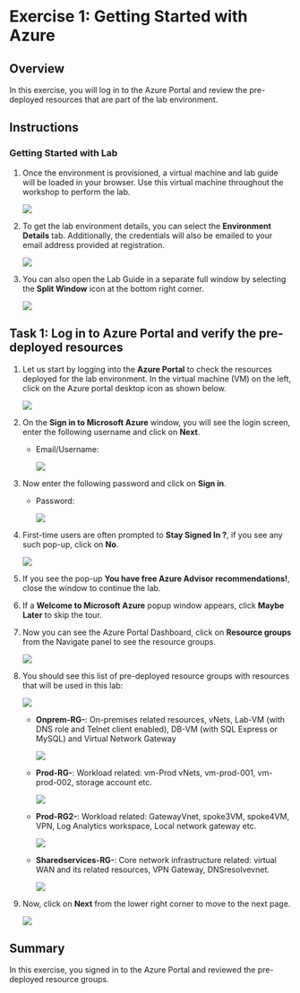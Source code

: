 # Exercise 1: Getting Started with Azure 

## Overview

In this exercise, you will log in to the Azure Portal and review the pre-deployed resources that are part of the lab environment.

## Instructions

### Getting Started with Lab

1. Once the environment is provisioned, a virtual machine and lab guide will be loaded in your browser. Use this virtual machine throughout the workshop to perform the lab.

    ![](../media/y218.png)

1. To get the lab environment details, you can select the **Environment Details** tab. Additionally, the credentials will also be emailed to your email address provided at registration.

    ![](./media/94.png)
    
1. You can also open the Lab Guide in a separate full window by selecting the **Split Window** icon at the bottom right corner.

    ![](./media/95.png) 

## Task 1: Log in to Azure Portal and verify the pre-deployed resources

1. Let us start by logging into the **Azure Portal** to check the resources deployed for the lab environment. In the virtual machine (VM) on the left, click on the Azure portal desktop icon as shown below.

   ![](./media/96.png) 
   
1. On the **Sign in to Microsoft Azure** window, you will see the login screen, enter the following username and click on **Next**.

   * Email/Username: <inject key="AzureAdUserEmail"></inject>

      ![](./media/97.png) 

1. Now enter the following password and click on **Sign in**. 

   * Password: <inject key="AzureAdUserPassword"></inject>
   
      ![](./media/98.png) 

1. First-time users are often prompted to **Stay Signed In ?**, if you see any such pop-up, click on **No**.

   ![](./media/99.png) 

1. If you see the pop-up **You have free Azure Advisor recommendations!**, close the window to continue the lab.

1. If a **Welcome to Microsoft Azure** popup window appears, click **Maybe Later** to skip the tour.

1. Now you can see the Azure Portal Dashboard, click on **Resource groups** from the Navigate panel to see the resource groups.

   ![](./media/100.png) 

1. You should see this list of pre-deployed resource groups with resources that will be used in this lab:

     ![](./media/101.png) 

   - **Onprem-RG-<inject key="DeploymentID" enableCopy="false"/>**: On-premises related resources, vNets, Lab-VM (with DNS role and Telnet client enabled), DB-VM (with SQL Express or MySQL) and Virtual Network Gateway

      ![](./media/102.png) 

   - **Prod-RG-<inject key="DeploymentID" enableCopy="false"/>**: Workload related: vm-Prod vNets, vm-prod-001, vm-prod-002, storage account etc.

      ![](./media/103.png) 

   - **Prod-RG2-<inject key="DeploymentID" enableCopy="false"/>**: Workload related: GatewayVnet, spoke3VM, spoke4VM, VPN, Log Analytics workspace, Local network gateway etc.

      ![](./media/104.png) 

   - **Sharedservices-RG-<inject key="DeploymentID" enableCopy="false"/>**: Core network infrastructure related: virtual WAN and its related resources, VPN Gateway, DNSresolvevnet.

      ![](./media/105.png) 
    
1. Now, click on **Next** from the lower right corner to move to the next page.

   ![](./Media/166.png)

## Summary

In this exercise, you signed in to the Azure Portal and reviewed the pre-deployed resource groups.
